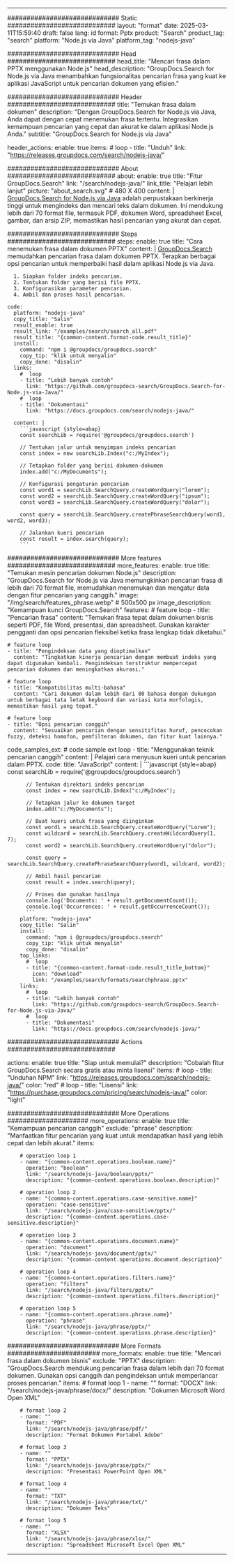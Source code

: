 
---
############################# Static ############################
layout: "format"
date:  2025-03-11T15:59:40
draft: false
lang: id
format: Pptx
product: "Search"
product_tag: "search"
platform: "Node.js via Java"
platform_tag: "nodejs-java"

############################# Head ############################
head_title: "Mencari frasa dalam PPTX menggunakan Node.js"
head_description: "GroupDocs.Search for Node.js via Java menambahkan fungsionalitas pencarian frasa yang kuat ke aplikasi JavaScript untuk pencarian dokumen yang efisien."

############################# Header ############################
title: "Temukan frasa dalam dokumen" 
description: "Dengan GroupDocs.Search for Node.js via Java, Anda dapat dengan cepat menemukan frasa tertentu. Integrasikan kemampuan pencarian yang cepat dan akurat ke dalam aplikasi Node.js Anda."
subtitle: "GroupDocs.Search for Node.js via Java" 

header_actions:
  enable: true
  items:
    #  loop
    - title: "Unduh"
      link: "https://releases.groupdocs.com/search/nodejs-java/"
      
############################# About ############################
about:
    enable: true
    title: "Fitur GroupDocs.Search"
    link: "/search/nodejs-java/"
    link_title: "Pelajari lebih lanjut"
    picture: "about_search.svg" # 480 X 400
    content: |
       [GroupDocs.Search for Node.js via Java](/search/nodejs-java/) adalah perpustakaan berkinerja tinggi untuk mengindeks dan mencari teks dalam dokumen. Ini mendukung lebih dari 70 format file, termasuk PDF, dokumen Word, spreadsheet Excel, gambar, dan arsip ZIP, memastikan hasil pencarian yang akurat dan cepat.

############################# Steps ############################
steps:
    enable: true
    title: "Cara menemukan frasa dalam dokumen PPTX"
    content: |
      [GroupDocs.Search](/search/nodejs-java/) memudahkan pencarian frasa dalam dokumen PPTX. Terapkan berbagai opsi pencarian untuk memperbaiki hasil dalam aplikasi Node.js via Java.
      
      1. Siapkan folder indeks pencarian.
      2. Tentukan folder yang berisi file PPTX.
      3. Konfigurasikan parameter pencarian.
      4. Ambil dan proses hasil pencarian.
   
    code:
      platform: "nodejs-java"
      copy_title: "Salin"
      result_enable: true
      result_link: "/examples/search/search_all.pdf"
      result_title: "{common-content.format-code.result_title}"
      install:
        command: "npm i @groupdocs/groupdocs.search"
        copy_tip: "klik untuk menyalin"
        copy_done: "disalin"
      links:
        #  loop
        - title: "Lebih banyak contoh"
          link: "https://github.com/groupdocs-search/GroupDocs.Search-for-Node.js-via-Java/"
        #  loop
        - title: "Dokumentasi"
          link: "https://docs.groupdocs.com/search/nodejs-java/"
          
      content: |
        ```javascript {style=abap}
        const searchLib = require('@groupdocs/groupdocs.search')

        // Tentukan jalur untuk menyimpan indeks pencarian
        const index = new searchLib.Index("c:/MyIndex");

        // Tetapkan folder yang berisi dokumen-dokumen
        index.add("c:/MyDocuments");

        // Konfigurasi pengaturan pencarian
        const word1 = searchLib.SearchQuery.createWordQuery("lorem");
        const word2 = searchLib.SearchQuery.createWordQuery("ipsum");
        const word3 = searchLib.SearchQuery.createWordQuery("dolor");

        const query = searchLib.SearchQuery.createPhraseSearchQuery(word1, word2, word3);

        // Jalankan kueri pencarian
        const result = index.search(query);
        ```            

############################# More features ############################
more_features:
  enable: true
  title: "Temukan mesin pencarian dokumen Node.js"
  description: "GroupDocs.Search for Node.js via Java memungkinkan pencarian frasa di lebih dari 70 format file, memudahkan menemukan dan mengatur data dengan fitur pencarian yang canggih."
  image: "/img/search/features_phrase.webp" # 500x500 px
  image_description: "Kemampuan kunci GroupDocs.Search"
  features:
    # feature loop
    - title: "Pencarian frasa"
      content: "Temukan frasa tepat dalam dokumen bisnis seperti PDF, file Word, presentasi, dan spreadsheet. Gunakan karakter pengganti dan opsi pencarian fleksibel ketika frasa lengkap tidak diketahui."

    # feature loop
    - title: "Pengindeksan data yang dioptimalkan"
      content: "Tingkatkan kinerja pencarian dengan membuat indeks yang dapat digunakan kembali. Pengindeksan terstruktur mempercepat pencarian dokumen dan meningkatkan akurasi."

    # feature loop
    - title: "Kompatibilitas multi-bahasa"
      content: "Cari dokumen dalam lebih dari 80 bahasa dengan dukungan untuk berbagai tata letak keyboard dan variasi kata morfologis, memastikan hasil yang tepat."

    # feature loop
    - title: "Opsi pencarian canggih"
      content: "Sesuaikan pencarian dengan sensitifitas huruf, pencocokan fuzzy, deteksi homofon, pemfilteran dokumen, dan fitur kuat lainnya."
      
  code_samples_ext:
    # code sample ext loop
    - title: "Menggunakan teknik pencarian canggih"
      content: |
        Pelajari cara menyusun kueri untuk pencarian dalam PPTX.
      code:
        title: "JavaScript"
        content: |
          ```javascript {style=abap}
          const searchLib = require('@groupdocs/groupdocs.search')
          
          // Tentukan direktori indeks pencarian
          const index = new searchLib.Index("c:/MyIndex");
              
          // Tetapkan jalur ke dokumen target
          index.add("c:/MyDocuments");

          // Buat kueri untuk frasa yang diinginkan
          const word1 = searchLib.SearchQuery.createWordQuery("Lorem");
          const wildcard = searchLib.SearchQuery.createWildcardQuery(1, 7);
          const word2 = searchLib.SearchQuery.createWordQuery("dolor");

          const query = searchLib.SearchQuery.createPhraseSearchQuery(word1, wildcard, word2);

          // Ambil hasil pencarian
          const result = index.search(query);
          
          // Proses dan gunakan hasilnya
          console.log('Documents: ' + result.getDocumentCount());
          console.log('Occurrences: ' + result.getOccurrenceCount());
          ```
        platform: "nodejs-java"
        copy_title: "Salin"
        install:
          command: "npm i @groupdocs/groupdocs.search"
          copy_tip: "klik untuk menyalin"
          copy_done: "disalin"
        top_links:
          #  loop
          - title: "{common-content.format-code.result_title_bottom}"
            icon: "download"
            link: "/examples/search/formats/searchphrase.pptx"
        links:
          #  loop
          - title: "Lebih banyak contoh"
            link: "https://github.com/groupdocs-search/GroupDocs.Search-for-Node.js-via-Java/"
          #  loop
          - title: "Dokumentasi"
            link: "https://docs.groupdocs.com/search/nodejs-java/"
            

            


############################# Actions ############################

actions:
  enable: true
  title: "Siap untuk memulai?"
  description: "Cobalah fitur GroupDocs.Search secara gratis atau minta lisensi"
  items:
    #  loop
    - title: "Unduhan NPM"
      link: "https://releases.groupdocs.com/search/nodejs-java/"
      color: "red"
        #  loop
    - title: "Lisensi"
      link: "https://purchase.groupdocs.com/pricing/search/nodejs-java/"
      color: "light"


############################# More Operations #####################
more_operations:
    enable: true
    title: "Kemampuan pencarian canggih"
    exclude: "phrase"
    description: "Manfaatkan fitur pencarian yang kuat untuk mendapatkan hasil yang lebih cepat dan lebih akurat."
    items: 
          
        # operation loop 1
        - name: "{common-content.operations.boolean.name}"
          operation: "boolean"
          link: "/search/nodejs-java/boolean/pptx/"
          description: "{common-content.operations.boolean.description}"

        # operation loop 2
        - name: "{common-content.operations.case-sensitive.name}"
          operation: "case-sensitive"
          link: "/search/nodejs-java/case-sensitive/pptx/"
          description: "{common-content.operations.case-sensitive.description}"

        # operation loop 3
        - name: "{common-content.operations.document.name}"
          operation: "document"
          link: "/search/nodejs-java/document/pptx/"
          description: "{common-content.operations.document.description}"

        # operation loop 4
        - name: "{common-content.operations.filters.name}"
          operation: "filters"
          link: "/search/nodejs-java/filters/pptx/"
          description: "{common-content.operations.filters.description}"

        # operation loop 5
        - name: "{common-content.operations.phrase.name}"
          operation: "phrase"
          link: "/search/nodejs-java/phrase/pptx/"
          description: "{common-content.operations.phrase.description}"
          
        
          
############################# More Formats ########################
more_formats:
    enable: true
    title: "Mencari frasa dalam dokumen bisnis"
    exclude: "PPTX"
    description: "GroupDocs.Search mendukung pencarian frasa dalam lebih dari 70 format dokumen. Gunakan opsi canggih dan pengindeksan untuk memperlancar proses pencarian."
    items: 
        # format loop 1
        - name: ""
          format: "DOCX"
          link: "/search/nodejs-java/phrase/docx/"
          description: "Dokumen Microsoft Word Open XML"
          
        # format loop 2
        - name: ""
          format: "PDF"
          link: "/search/nodejs-java/phrase/pdf/"
          description: "Format Dokumen Portabel Adobe"
          
        # format loop 3
        - name: ""
          format: "PPTX"
          link: "/search/nodejs-java/phrase/pptx/"
          description: "Presentasi PowerPoint Open XML"

        # format loop 4
        - name: ""
          format: "TXT"
          link: "/search/nodejs-java/phrase/txt/"
          description: "Dokumen Teks"
          
        # format loop 5
        - name: ""
          format: "XLSX"
          link: "/search/nodejs-java/phrase/xlsx/"
          description: "Spreadsheet Microsoft Excel Open XML"
  

---